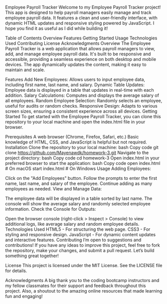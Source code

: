 Employee Payroll Tracker
Welcome to my Employee Payroll Tracker project! This app is designed to help payroll managers easily manage and track employee payroll data. It features a clean and user-friendly interface, with dynamic HTML updates and responsive styling powered by JavaScript. I hope you find it as useful as I did while building it!

Table of Contents
Overview
Features
Getting Started
Usage
Technologies Used
Contributing
License
Acknowledgments
Overview
The Employee Payroll Tracker is a web application that allows payroll managers to view, add, and manage employee payroll data. It's built to be responsive and accessible, providing a seamless experience on both desktop and mobile devices. The app dynamically updates the content, making it easy to maintain and scale.

Features
Add New Employees: Allows users to input employee data, including first name, last name, and salary.
Dynamic Table Updates: Employee data is displayed in a table that updates in real-time with each addition.
Salary Calculations: Computes and displays the average salary of all employees.
Random Employee Selection: Randomly selects an employee, useful for audits or random checks.
Responsive Design: Adapts to various screen sizes, ensuring a consistent experience across all devices.
Getting Started
To get started with the Employee Payroll Tracker, you can clone this repository to your local machine and open the index.html file in your browser.

Prerequisites
A web browser (Chrome, Firefox, Safari, etc.)
Basic knowledge of HTML, CSS, and JavaScript is helpful but not required.
Installation
Clone the repository to your local machine:
bash
Copy code
git clone https://github.com/Mayenawdk/homework-3.git
Navigate to the project directory:
bash
Copy code
cd homework-3
Open index.html in your preferred browser to start the application:
bash
Copy code
open index.html  # On macOS
start index.html  # On Windows
Usage
Adding Employees:

Click on the "Add Employees" button.
Follow the prompts to enter the first name, last name, and salary of the employee.
Continue adding as many employees as needed.
View and Manage Data:

The employee data will be displayed in a table sorted by last name.
The console will show the average salary and randomly selected employee information.
Check the Console for Outputs:

Open the browser console (right-click > Inspect > Console) to view additional logs, like average salary and random employee details.
Technologies Used
HTML5 - For structuring the web page.
CSS3 - For styling and responsive design.
JavaScript - For dynamic content updates and interactive features.
Contributing
I’m open to suggestions and contributions! If you have any ideas to improve this project, feel free to fork the repository, make your changes, and submit a pull request. Let’s build something great together!

License
This project is licensed under the MIT License. See the LICENSE file for details.

Acknowledgments
A big thank you to the coding bootcamp instructors and my fellow classmates for their support and feedback throughout this project. Also, a shoutout to the amazing online resources that made learning fun and engaging!

